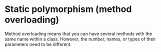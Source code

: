 # Static polymorphism (method overloading)
Method overloading means that you can have several methods with the same name within a class. However, the number, names, or types of their parameters need to be different.
